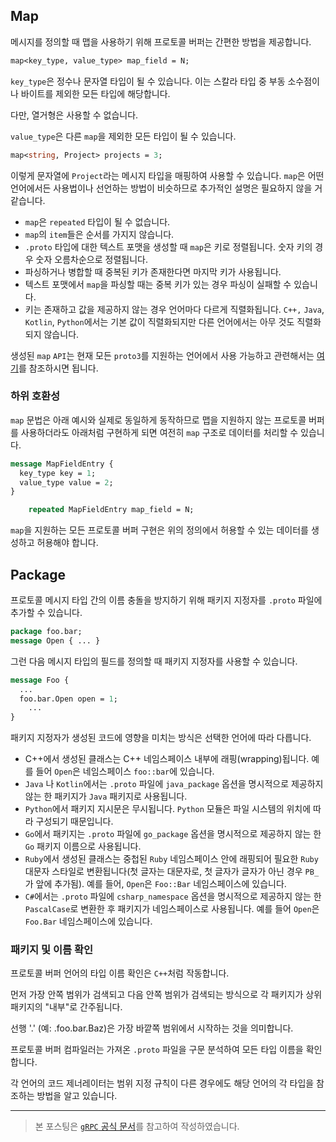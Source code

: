 ## Map

메시지를 정의할 때 맵을 사용하기 위해 프로토콜 버퍼는 간편한 방법을 제공합니다.

```protobuf
map<key_type, value_type> map_field = N;
```

`key_type`은 정수나 문자열 타입이 될 수 있습니다. 이는 스칼라 타입 중 부동 소수점이나 바이트를 제외한 모든 타입에 해당합니다.

다만, 열거형은 사용할 수 없습니다.

`value_type`은 다른 `map`을 제외한 모든 타입이 될 수 있습니다.

```protobuf
map<string, Project> projects = 3;
```

이렇게 문자열에 `Project`라는 메시지 타입을 매핑하여 사용할 수 있습니다. `map`은 어떤 언어에서든 사용법이나 선언하는 방법이 비슷하므로 추가적인 설명은 필요하지 않을 거 같습니다.

* `map`은 `repeated` 타입이 될 수 없습니다.
* `map`의 `item`들은 순서를 가지지 않습니다.
* `.proto` 타입에 대한 텍스트 포맷을 생성할 때 `map`은 키로 정렬됩니다. 숫자 키의 경우 숫자 오름차순으로 정렬됩니다.
* 파싱하거나 병합할 때 중복된 키가 존재한다면 마지막 키가 사용됩니다.
* 텍스트 포맷에서 `map`을 파싱할 때는 중복 키가 있는 경우 파싱이 실패할 수 있습니다.
* 키는 존재하고 값을 제공하지 않는 경우 언어마다 다르게 직렬화됩니다. `C++,` `Java`, `Kotlin`, `Python`에서는 기본 값이 직렬화되지만 다른 언어에서는 아무 것도 직렬화되지 않습니다.

생성된 `map` `API`는 현재 모든 `proto3`를 지원하는 언어에서 사용 가능하고 관련해서는 [여기](https://developers.google.com/protocol-buffers/docs/reference/overview)를 참조하시면 됩니다.

### 하위 호환성

`map` 문법은 아래 예시와 실제로 동일하게 동작하므로 맵을 지원하지 않는 프로토콜 버퍼를 사용하더라도 아래처럼 구현하게 되면 여전히 `map` 구조로 데이터를 처리할 수 있습니다.

```protobuf
message MapFieldEntry {
  key_type key = 1;
  value_type value = 2;
}

    repeated MapFieldEntry map_field = N;
```

`map`을 지원하는 모든 프로토콜 버퍼 구현은 위의 정의에서 허용할 수 있는 데이터를 생성하고 허용해야 합니다.

## Package

프로토콜 메시지 타입 간의 이름 충돌을 방지하기 위해 패키지 지정자를 `.proto` 파일에 추가할 수 있습니다.

```protobuf
package foo.bar;
message Open { ... }
```

그런 다음 메시지 타입의 필드를 정의할 때 패키지 지정자를 사용할 수 있습니다.

```protobuf
message Foo {
  ...
  foo.bar.Open open = 1;
    ...
}
```

패키지 지정자가 생성된 코드에 영향을 미치는 방식은 선택한 언어에 따라 다릅니다.

* C++에서 생성된 클래스는 C++ 네임스페이스 내부에 래핑(wrapping)됩니다. 예를 들어 `Open`은 네임스페이스 `foo::bar`에 있습니다.
* `Java` 나 `Kotlin`에서는 `.proto` 파일에 `java_package` 옵션을 명시적으로 제공하지 않는 한 패키지가 `Java` 패키지로 사용됩니다.
* `Python`에서 패키지 지시문은 무시됩니다. `Python` 모듈은 파일 시스템의 위치에 따라 구성되기 때문입니다.
* `Go`에서 패키지는 `.proto` 파일에 `go_package` 옵션을 명시적으로 제공하지 않는 한 `Go` 패키지 이름으로 사용됩니다.
* `Ruby`에서 생성된 클래스는 중첩된 `Ruby` 네임스페이스 안에 래핑되어 필요한 `Ruby` 대문자 스타일로 변환됩니다(첫 글자는 대문자로, 첫 글자가 글자가 아닌 경우 `PB_`가 앞에 추가됨). 예를 들어, `Open`은 `Foo::Bar` 네임스페이스에 있습니다.
* `C#`에서는 `.proto` 파일에 `csharp_namespace` 옵션을 명시적으로 제공하지 않는 한 `PascalCase`로 변환한 후 패키지가 네임스페이스로 사용됩니다. 예를 들어 `Open`은 `Foo.Bar` 네임스페이스에 있습니다.

### 패키지 및 이름 확인

프로토콜 버퍼 언어의 타입 이름 확인은 `C++`처럼 작동합니다.

먼저 가장 안쪽 범위가 검색되고 다음 안쪽 범위가 검색되는 방식으로 각 패키지가 상위 패키지의 "내부"로 간주됩니다.

선행 '.' (예: .foo.bar.Baz)은 가장 바깥쪽 범위에서 시작하는 것을 의미합니다.

프로토콜 버퍼 컴파일러는 가져온 `.proto` 파일을 구문 분석하여 모든 타입 이름을 확인합니다.

각 언어의 코드 제너레이터는 범위 지정 규칙이 다른 경우에도 해당 언어의 각 타입을 참조하는 방법을 알고 있습니다.

---

> 본 포스팅은 [`gRPC` 공식 문서](https://grpc.io/docs/what-is-grpc/introduction/)를 참고하여 작성하였습니다.